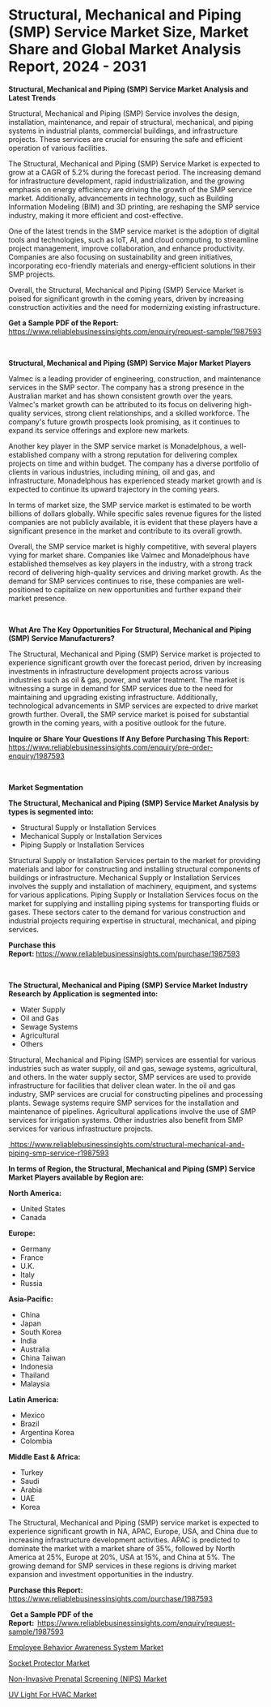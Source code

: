 <p><h1>Structural, Mechanical and Piping (SMP) Service Market Size, Market Share and Global Market Analysis Report, 2024 - 2031</h1></p><p><strong>Structural, Mechanical and Piping (SMP) Service Market Analysis and Latest Trends</strong></p>
<p><p>Structural, Mechanical and Piping (SMP) Service involves the design, installation, maintenance, and repair of structural, mechanical, and piping systems in industrial plants, commercial buildings, and infrastructure projects. These services are crucial for ensuring the safe and efficient operation of various facilities.</p><p>The Structural, Mechanical and Piping (SMP) Service Market is expected to grow at a CAGR of 5.2% during the forecast period. The increasing demand for infrastructure development, rapid industrialization, and the growing emphasis on energy efficiency are driving the growth of the SMP service market. Additionally, advancements in technology, such as Building Information Modeling (BIM) and 3D printing, are reshaping the SMP service industry, making it more efficient and cost-effective.</p><p>One of the latest trends in the SMP service market is the adoption of digital tools and technologies, such as IoT, AI, and cloud computing, to streamline project management, improve collaboration, and enhance productivity. Companies are also focusing on sustainability and green initiatives, incorporating eco-friendly materials and energy-efficient solutions in their SMP projects.</p><p>Overall, the Structural, Mechanical and Piping (SMP) Service Market is poised for significant growth in the coming years, driven by increasing construction activities and the need for modernizing existing infrastructure.</p></p>
<p><strong>Get a Sample PDF of the Report:&nbsp;</strong> <a href="https://www.reliablebusinessinsights.com/enquiry/request-sample/1987593">https://www.reliablebusinessinsights.com/enquiry/request-sample/1987593</a></p>
<p>&nbsp;</p>
<p><strong>Structural, Mechanical and Piping (SMP) Service Major Market Players</strong></p>
<p><p>Valmec is a leading provider of engineering, construction, and maintenance services in the SMP sector. The company has a strong presence in the Australian market and has shown consistent growth over the years. Valmec's market growth can be attributed to its focus on delivering high-quality services, strong client relationships, and a skilled workforce. The company's future growth prospects look promising, as it continues to expand its service offerings and explore new markets.</p><p>Another key player in the SMP service market is Monadelphous, a well-established company with a strong reputation for delivering complex projects on time and within budget. The company has a diverse portfolio of clients in various industries, including mining, oil and gas, and infrastructure. Monadelphous has experienced steady market growth and is expected to continue its upward trajectory in the coming years.</p><p>In terms of market size, the SMP service market is estimated to be worth billions of dollars globally. While specific sales revenue figures for the listed companies are not publicly available, it is evident that these players have a significant presence in the market and contribute to its overall growth.</p><p>Overall, the SMP service market is highly competitive, with several players vying for market share. Companies like Valmec and Monadelphous have established themselves as key players in the industry, with a strong track record of delivering high-quality services and driving market growth. As the demand for SMP services continues to rise, these companies are well-positioned to capitalize on new opportunities and further expand their market presence.</p></p>
<p>&nbsp;</p>
<p><strong>What Are The Key Opportunities For Structural, Mechanical and Piping (SMP) Service Manufacturers?</strong></p>
<p><p>The Structural, Mechanical and Piping (SMP) Service market is projected to experience significant growth over the forecast period, driven by increasing investments in infrastructure development projects across various industries such as oil & gas, power, and water treatment. The market is witnessing a surge in demand for SMP services due to the need for maintaining and upgrading existing infrastructure. Additionally, technological advancements in SMP services are expected to drive market growth further. Overall, the SMP service market is poised for substantial growth in the coming years, with a positive outlook for the future.</p></p>
<p><strong>Inquire or Share Your Questions If Any Before Purchasing This Report:</strong> <a href="https://www.reliablebusinessinsights.com/enquiry/pre-order-enquiry/1987593">https://www.reliablebusinessinsights.com/enquiry/pre-order-enquiry/1987593</a></p>
<p>&nbsp;</p>
<p><strong>Market Segmentation</strong></p>
<p><strong>The Structural, Mechanical and Piping (SMP) Service Market Analysis by types is segmented into:</strong></p>
<p><ul><li>Structural Supply or Installation Services</li><li>Mechanical Supply or Installation Services</li><li>Piping Supply or Installation Services</li></ul></p>
<p><p>Structural Supply or Installation Services pertain to the market for providing materials and labor for constructing and installing structural components of buildings or infrastructure. Mechanical Supply or Installation Services involves the supply and installation of machinery, equipment, and systems for various applications. Piping Supply or Installation Services focus on the market for supplying and installing piping systems for transporting fluids or gases. These sectors cater to the demand for various construction and industrial projects requiring expertise in structural, mechanical, and piping services.</p></p>
<p><strong>Purchase this Report:&nbsp;</strong><a href="https://www.reliablebusinessinsights.com/purchase/1987593">https://www.reliablebusinessinsights.com/purchase/1987593</a></p>
<p>&nbsp;</p>
<p><strong>The Structural, Mechanical and Piping (SMP) Service Market Industry Research by Application is segmented into:</strong></p>
<p><ul><li>Water Supply</li><li>Oil and Gas</li><li>Sewage Systems</li><li>Agricultural</li><li>Others</li></ul></p>
<p><p>Structural, Mechanical and Piping (SMP) services are essential for various industries such as water supply, oil and gas, sewage systems, agricultural, and others. In the water supply sector, SMP services are used to provide infrastructure for facilities that deliver clean water. In the oil and gas industry, SMP services are crucial for constructing pipelines and processing plants. Sewage systems require SMP services for the installation and maintenance of pipelines. Agricultural applications involve the use of SMP services for irrigation systems. Other industries also benefit from SMP services for various infrastructure projects.</p></p>
<p><a href="https://www.reliablebusinessinsights.com/structural-mechanical-and-piping-smp-service-r1987593">&nbsp;https://www.reliablebusinessinsights.com/structural-mechanical-and-piping-smp-service-r1987593</a></p>
<p><strong>In terms of Region, the Structural, Mechanical and Piping (SMP) Service Market Players available by Region are:</strong></p>
<p>
    <p> <strong> North America: </strong>
        <ul>
            <li>United States</li>
            <li>Canada</li>
        </ul>
        </p> 
    <p> <strong> Europe: </strong>
        <ul>
            <li>Germany</li>
            <li>France</li>
            <li>U.K.</li>
            <li>Italy</li>
            <li>Russia</li>
        </ul>
        </p> 
    <p> <strong> Asia-Pacific: </strong>
        <ul>
            <li>China</li>
            <li>Japan</li>
            <li>South Korea</li>
            <li>India</li>
            <li>Australia</li>
            <li>China Taiwan</li>
            <li>Indonesia</li>
            <li>Thailand</li>
            <li>Malaysia</li>
        </ul>
        </p> 
    <p> <strong> Latin America: </strong>
        <ul>
            <li>Mexico</li>
            <li>Brazil</li>
            <li>Argentina Korea</li>
            <li>Colombia</li>
        </ul>
        </p> 
    <p> <strong> Middle East & Africa: </strong>
        <ul>
            <li>Turkey</li>
            <li>Saudi</li>
            <li>Arabia</li>
            <li>UAE</li>
            <li>Korea</li>
        </ul>
    </p>
    </p>
<p><p>The Structural, Mechanical and Piping (SMP) service market is expected to experience significant growth in NA, APAC, Europe, USA, and China due to increasing infrastructure development activities. APAC is predicted to dominate the market with a market share of 35%, followed by North America at 25%, Europe at 20%, USA at 15%, and China at 5%. The growing demand for SMP services in these regions is driving market expansion and investment opportunities in the industry.</p></p>
<p><strong>Purchase this Report: </strong><a href="https://www.reliablebusinessinsights.com/purchase/1987593">https://www.reliablebusinessinsights.com/purchase/1987593</a></p>
<p>&nbsp;<strong>Get a Sample PDF of the Report:&nbsp;&nbsp;</strong><a href="https://www.reliablebusinessinsights.com/enquiry/request-sample/1987593">https://www.reliablebusinessinsights.com/enquiry/request-sample/1987593</a></p>
<p><strong></strong></p>
<p><p><a href="https://github.com/gulaimolin/Market-Research-Report-List-5/blob/main/employee-behavior-awareness-system-market.md">Employee Behavior Awareness System Market</a></p><p><a href="https://medium.com/@kelleebernier1851/socket-protector-market-a-global-and-regional-analysis-focus-on-end-user-product-and-region-545fd29ff536">Socket Protector Market</a></p><p><a href="https://github.com/mauripalmi/Market-Research-Report-List-4/blob/main/non-invasive-prenatal-screening-nips-market.md">Non-Invasive Prenatal Screening (NIPS) Market</a></p><p><a href="https://medium.com/@sean.peake0978/deep-dive-into-the-uv-light-for-hvac-market-itstrends-market-segmentation-and-competitive-af84606b0ac7">UV Light For HVAC Market</a></p></p>